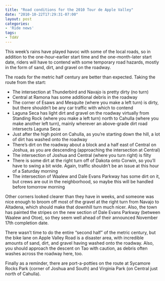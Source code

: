 ```yaml
---
title: "Road conditions for the 2010 Tour de Apple Valley"
date: "2010-10-22T17:29:31-07:00"
layout: post
categories:
- 'Ride news'
tags:
- TdAV
---
```


This week’s rains have played havoc with some of the local roads, so in addition to the one-hour-earlier start time and the one-month-later start date, riders will have to contend with some temporary road hazards, mostly in the form of sand, dirt, and gravel on the roadway.  
  
The roads for the metric half century are better than expected. Taking the route from the start:

- The intersection at Thunderbird and Navajo is pretty dirty (no turn)
- Central at Ramona has some additional debris in the roadway
- The corner of Esaws and Mesquite (where you make a left turn) is dirty, but there shouldn’t be any car traffic with which to contend
- Laguna Seca has light dirt and gravel on the roadway virtually from Standing Rock (where you make a left turn) north to Cahulla (where you make another left turn), mainly wherever an above-grade dirt road intersects Laguna Seca
- Just after the high point on Cahulla, as you’re starting down the hill, a lot of dirt has washed onto the roadway
- There’s dirt on the roadway about a block and a half east of Central on Joshua, as you are descending (approaching the intersection at Central)
- The intersection of Joshua and Central (where you turn right) is filty
- There is some dirt at the right turn off of Dakota onto Corwin, so you’ll have to swing a bit wide. Again, traffic shouldn’t be an issue at this hour of a Saturday morning
- The intersection of Waalew and Dale Evans Parkway has some dirt on it, but crews are out in the neighborhood, so maybe this will be handled before tomorrow morning

Other corners looked clearer than they have in weeks, and someone was nice enough to broom off most of the gravel at the right turn from Navajo to Altadena, which should make that downhill turn much nicer. Also, the town has painted the stripes on the new section of Dale Evans Parkway (between Waalew and Otoe), so they seem well ahead of their announced November 17th completion date.

There wasn’t time to do the entire “second half” of the metric century, but the bike lane on Apple Valley Road is a disaster area, with incredible amounts of sand, dirt, and gravel having washed onto the roadway. Also, you should approach the descent on Tao with caution, as debris often washes across the roadway here, too.

Finally as a reminder, there are port-a-potties on the route at Sycamore Rocks Park (corner of Joshua and South) and Virginia Park (on Central just north of Cahulla).